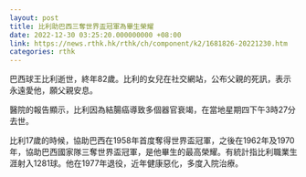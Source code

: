 ```yaml
---
layout: post
title: 比利助巴西三奪世界盃冠軍為畢生榮耀
date: 2022-12-30 03:25:20.000000000 +08:00
link: https://news.rthk.hk/rthk/ch/component/k2/1681826-20221230.htm
categories: rthk
---
```


巴西球王比利逝世，終年82歲。比利的女兒在社交網站，公布父親的死訊，表示永遠愛他，願父親安息。

醫院的報告顯示，比利因為結腸癌導致多個器官衰竭，在當地星期四下午3時27分去世。

比利17歲的時候，協助巴西在1958年首度奪得世界盃冠軍，之後在1962年及1970年，協助巴西國家隊三奪世界盃冠軍，是他畢生的最高榮耀。有統計指比利職業生涯射入1281球。他在1977年退役，近年健康惡化，多度入院治療。
